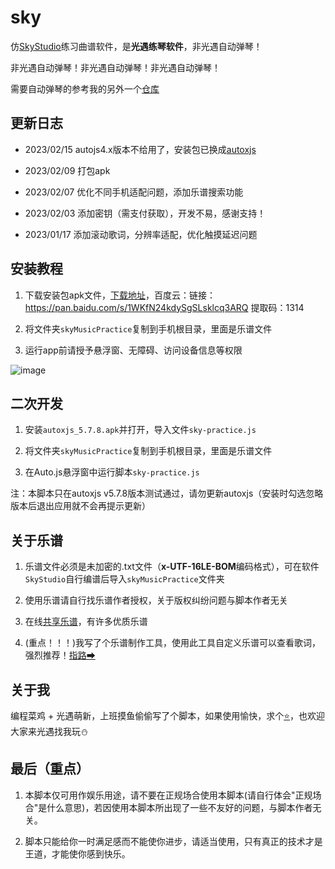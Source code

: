 # sky

仿[SkyStudio](https://play.google.com/store/apps/details?id=com.Maple.SkyStudio)练习曲谱软件，是**光遇练琴软件**，非光遇自动弹琴！

非光遇自动弹琴！非光遇自动弹琴！非光遇自动弹琴！

需要自动弹琴的参考我的另外一个[仓库](https://github.com/Liang2uv/sky)

## 更新日志

- 2023/02/15 autojs4.x版本不给用了，安装包已换成[autoxjs](https://github.com/kkevsekk1/AutoX/releases)

- 2023/02/09 打包apk

- 2023/02/07 优化不同手机适配问题，添加乐谱搜索功能

- 2023/02/03 添加密钥（需支付获取），开发不易，感谢支持！

- 2023/01/17 添加滚动歌词，分辨率适配，优化触摸延迟问题

## 安装教程

1. 下载安装包apk文件，[下载地址](https://github.com/Liang2uv/sky_practice/releases)，百度云：链接：https://pan.baidu.com/s/1WKfN24kdySgSLsklcq3ARQ 提取码：1314

2. 将文件夹`skyMusicPractice`复制到手机根目录，里面是乐谱文件

3. 运行app前请授予悬浮窗、无障碍、访问设备信息等权限

![image](https://img.rongcui666.com/2023/02/03/NPURkACPoJeZV.gif)

## 二次开发

1. 安装`autoxjs_5.7.8.apk`并打开，导入文件`sky-practice.js`

2. 将文件夹`skyMusicPractice`复制到手机根目录，里面是乐谱文件

3. 在Auto.js悬浮窗中运行脚本`sky-practice.js`

注：本脚本只在autoxjs v5.7.8版本测试通过，请勿更新autoxjs（安装时勾选忽略版本后退出应用就不会再提示更新）

## 关于乐谱

1. 乐谱文件必须是未加密的.txt文件（**x-UTF-16LE-BOM**编码格式），可在软件`SkyStudio`自行编谱后导入`skyMusicPractice`文件夹

2. 使用乐谱请自行找乐谱作者授权，关于版权纠纷问题与脚本作者无关

3. 在线[共享乐谱](https://github.com/StageGuard/SkyAutoPlayerScript/tree/master/shared_sheets)，有许多优质乐谱

4. (重点！！！)我写了个乐谱制作工具，使用此工具自定义乐谱可以查看歌词，强烈推荐！[指路➡](https://liang2uv.github.io/skySheetTransform)

## 关于我

编程菜鸡 + 光遇萌新，上班摸鱼偷偷写了个脚本，如果使用愉快，求个[⭐](https://github.com/Liang2uv/sky)，也欢迎大家来光遇找我玩⛄

## 最后（重点）

1. 本脚本仅可用作娱乐用途，请不要在正规场合使用本脚本(请自行体会\"正规场合\"是什么意思)，若因使用本脚本所出现了一些不友好的问题，与脚本作者无关。

2. 脚本只能给你一时满足感而不能使你进步，请适当使用，只有真正的技术才是王道，才能使你感到快乐。
